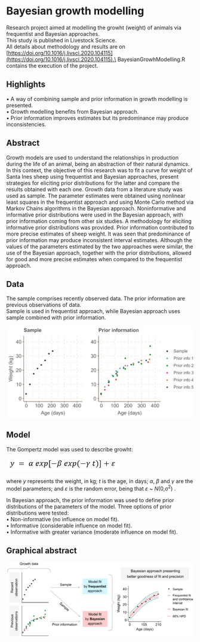 # Bayesian growth modelling
Research project aimed at modelling the growht (weight) of animals via frequentist and Bayesian approaches.\
This study is published in Livestock Science.\
All details about methodology and results are on
[https://doi.org/10.1016/j.livsci.2020.104115](https://doi.org/10.1016/j.livsci.2020.104115).\
BayesianGrowhModelling.R contains the execution of the project.

## Highlights
• A way of combining sample and prior information in growth modelling is presented.\
• Growth modelling benefits from Bayesian approach.\
• Prior information improves estimates but its predominance may produce inconsistencies.

## Abstract
Growth models are used to understand the relationships in production during the life of an animal, being an abstraction of their natural dynamics. In this context, the objective of this research was to fit a curve for weight of Santa Ines sheep using frequentist and Bayesian approaches, present strategies for eliciting prior distributions for the latter and compare the results obtained with each one. Growth data from a literature study was used as sample. The parameter estimates were obtained using nonlinear least squares in the frequentist approach and using Monte Carlo method via Markov Chains algorithms in the Bayesian approach. Noninformative and informative prior distributions were used in the Bayesian approach, with prior information coming from other six studies. A methodology for eliciting informative prior distributions was provided. Prior information contributed to more precise estimates of sheep weight. It was seen that predominance of prior information may produce inconsistent interval estimates. Although the values of the parameters estimated by the two approaches were similar, the use of the Bayesian approach, together with the prior distributions, allowed for good and more precise estimates when compared to the frequentist approach.

## Data
The sample comprises recently observed data. The prior information are previous observations of data.\
Sample is used in frequentist approach, while Bayesian approach uses sample combined with prior information.

<img src="./Images/fig1.png" width="600">

## Model
The Gompertz model was used to describe growht:

<img src="./Images/gompertz.png" width="300">

where *y* represents the weight, in kg; *t* is the age, in days; *α*, *β* and *γ* are the model parameters; and *ε* is the random error, being that *ε* ~ *N*(0,σ<sup>2</sup>) .

In Bayesian approach, the prior information was used to define prior distributions of the parameters of the model.
Three options of prior distributions were tested:\
• Non-informative (no influence on model fit).\
• Informative (considerable influence on model fit).\
• Informative with greater variance (moderate influence on model fit).

## Graphical abstract
<img src="./Images/graphicalAbstract.png" width="800">
